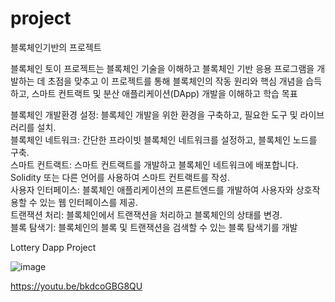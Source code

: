 # project
블록체인기반의 프로젝트

블록체인 토이 프로젝트는 블록체인 기술을 이해하고 블록체인 기반 응용 프로그램을 개발하는 데 초점을 맞추고
이 프로젝트를 통해 블록체인의 작동 원리와 핵심 개념을 습득하고, 스마트 컨트랙트 및 분산 애플리케이션(DApp) 개발을 이해하고 학습 목표

블록체인 개발환경 설정: 블록체인 개발을 위한 환경을 구축하고, 필요한 도구 및 라이브러리를 설치.<br>
블록체인 네트워크: 간단한 프라이빗 블록체인 네트워크를 설정하고, 블록체인 노드를 구축.<br>
스마트 컨트랙트: 스마트 컨트랙트를 개발하고 블록체인 네트워크에 배포합니다. Solidity 또는 다른 언어를 사용하여 스마트 컨트랙트를 작성.<br>
사용자 인터페이스: 블록체인 애플리케이션의 프론트엔드를 개발하여 사용자와 상호작용할 수 있는 웹 인터페이스를 제공.<br>
트랜잭션 처리: 블록체인에서 트랜잭션을 처리하고 블록체인의 상태를 변경.<br>
블록 탐색기: 블록체인의 블록 및 트랜잭션을 검색할 수 있는 블록 탐색기를 개발


Lottery Dapp Project 


![image](https://github.com/bumida/ethereum_project/assets/77855625/6fdad316-8513-45d2-8922-cc0dec136e84)




https://youtu.be/bkdcoGBG8QU
